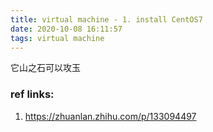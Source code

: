 ```yaml
---
title: virtual machine - 1. install CentOS7
date: 2020-10-08 16:11:57
tags: virtual machine
---
```


它山之石可以攻玉

### ref links:

1. https://zhuanlan.zhihu.com/p/133094497